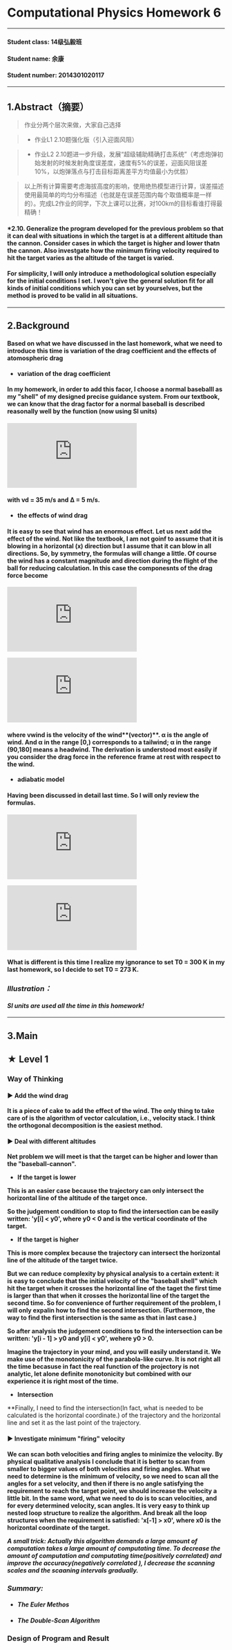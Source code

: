 # Computational Physics Homework 6
***

#### Student class: 14级弘毅班
#### Student name: 余康
#### Student number: 2014301020117
***

## **1.Abstract（摘要）**

> 作业分两个层次来做，大家自己选择

> * 作业L1 2.10题强化版（引入迎面风阻）

> * 作业L2 2.10题进一步升级，发展“超级辅助精确打击系统”（考虑炮弹初始发射的时候发射角度误差度，速度有5%的误差，迎面风阻误差10%，以炮弹落点与打击目标距离差平方均值最小为优胜）

>以上所有计算需要考虑海拔高度的影响，使用绝热模型进行计算，误差描述使用最简单的均匀分布描述（也就是在误差范围内每个取值概率是一样的）。完成L2作业的同学，下次上课可以比赛，对100km的目标看谁打得最精确！

#### *2.10. Generalize the program developed for the previous problem so that it can deal with situations in which the target is at a different altitude than the cannon. Consider cases in which the target is higher and lower thatn the cannon. Also investgate how the minimum firing velocity required to hit the target varies as the altitude of the target is varied.

#### For simplicity, I will only introduce a methodological solution especially for the initial conditions I set. I won't give the general solution fit for all kinds of initial conditions which you can set by yourselves, but the method is proved to be valid in all situations.

***

## **2.Background**

#### Based on what we have discussed in the last homework, what we need to introduce this time is **variation of the drag coefficient** and **the effects of atomospheric drag**

* **variation of the drag coefficient**

#### In my homework, in order to add this facor, I choose a normal baseballl as my "shell" of my designed precise guidance system. From our textbook, we can know that the drag factor for a normal baseball is described reasonally well by the function (now using SI units)

![formula 1](http://latex.codecogs.com/gif.latex?B_2%20%3D%200.0039%20&plus;%20%5Cfrac%7B0.0058%7D%7B1%20&plus;%20exp%5B%28v%20-%20v_d%29%20/%20%5CDelta%5D%29%7D%20%2C)

#### with vd = 35 m/s and Δ = 5 m/s.
             
* **the effects of wind drag**

#### It is easy to see that wind has an enormous effect. Let us next add the effect of the wind. Not like the textbook, I am not goinf to assume that it is blowing in a horizontal (x) direction but I assume that it can blow in all directions. So, by symmetry, the formulas will change a little. Of course the wind has a constant magnitude and direction during the flight of the ball for reducing calculation. In this case the componesnts of the drag force become
     
![formula 2](http://latex.codecogs.com/gif.latex?F_%7Bdrag%2Cx%7D%20%3D%20-%20B_2%20%7C%5Coverrightarrow%7Bv%7D%20-%20%5Coverrightarrow%7Bv%7D_%7Bwind%7D%7C%28v_x%20-%20v_%7Bwind%2Cx%7D%29)             

![formula 3](http://latex.codecogs.com/gif.latex?F_%7Bdrag%2Cy%7D%20%3D%20-%20B_2%20%7C%5Coverrightarrow%7Bv%7D%20-%20%5Coverrightarrow%7Bv%7D_%7Bwind%7D%7C%28v_y%20-%20v_%7Bwind%2Cy%7D%29%2C)
             
#### where vwind is the velocity of the wind**(vector)**. α is the angle of wind. And α in the range [0,) corresponds to a tailwind; α in the range (90,180] means a headwind. The derivation is understood most easily if you consider the drag force in the reference frame at rest with respect to the wind.

* **adiabatic model**

#### Having been discussed in detail last time. So I will only review the formulas.

![formula 3](http://latex.codecogs.com/gif.latex?%5Crho%20%3D%20%5Crho_0%20%281%20-%20%5Cfrac%7Bay%7D%7BT_0%7D%29%20%5E%20%5Calpha%2C)

![formula 4](http://latex.codecogs.com/gif.latex?F%5E%7B*%7D_%7Bdrag%7D%20%3D%20%5Cfrac%7B%5Crho%7D%7B%5Crho_0%7D%20F_%7Bdrag%7D%28y%20%3D%200%29.)

#### What is different is this time I realize my ignorance to set T0 = 300 K in my last homework, so I decide to set T0 = 273 K.

### *Illustration：*

#### *SI units are used all the time in this homework!*

***

## **3.Main**

## ★ Level 1

### Way of Thinking

#### ▶ **Add the wind drag**

**It is a piece of cake to add the effect of the wind. The only thing to take care of is the algorithm of vector calculation, i.e., velocity stack. I think the orthogonal decomposition is the easiest method.**

#### ▶ **Deal with different altitudes**

**Net problem we will meet is that the target can be higher and lower than the "baseball-cannon".**

* **If the target is lower**

**This is an easier case because the trajectory can only intersect the horizontal line of the altitude of the target once.**

**So the judgement condition to stop to find the intersection can be easily written: 'y[i] < y0', where y0 < 0 and is the vertical coordinate of the target.**

* **If the target is higher**

**This is more complex because the trajectory can intersect the horizontal line of the altitude of the target twice.**

**But we can reduce complexity by physical analysis to a certain extent: it is easy to conclude that the initial velocity of the "baseball shell" which hit the target when it crosses the horizontal line of the taget the first time is larger than that when it crosses the horizontal line of the target the second time. So for convenience of further requirement of the problem, I will only expalin how to find the second intersection. (Furthermore, the way to find the first intersection is the same as that in last case.)**

**So after analysis the judgement conditions to find the intersection can be written: 'y[i - 1] > y0 and y[i] < y0', wehere y0 > 0.**

**Imagine the trajectory in your mind, and you will easily understand it. We make use of the monotonicity of the parabola-like curve. It is not right all the time becasuse in fact the real function of the projectory is not analytic, let alone definite monotonicity but combined with our experience it is right most of the time.**

* **Intersection**

**Finally, I need to find the intersection(In fact, what is needed to be calculated is the horizontal coordinate.) of the trajectory and the horizontal line and set it as the last point of the trajectory.

#### ▶ **Investigate minimum "firing" velocity**

**We can scan both velocities and firing angles to minimize the velocity. By physical qualitative analysis I conclude that it is better to scan from smaller to bigger values of both velocities and firing angles. What we need to determine is the minimum of velocity, so we need to scan all the angles for a set velocity, and then if there is no angle satisfying the requirement to reach the target point, we should increase the velocity a little bit. In the same word, what we need to do is to scan velocities, and for every determined velocity, scan angles. It is very easy to think up nested loop structure to realize the algorithm. And break all the loop structures when the requirement is satisfied: 'x[-1] > x0', where x0 is the horizontal coordinate of the target.**

***A small trick: Actually this algorithm demands a large amount of computation takes a large amount of computating time. To decrease the amount of computation and computating time(positively correlated) and improve the accuracy(negatively correlated ), I decrease the scanning scales and the scaaning intervals gradually.***

### *Summary:*

* #### *The Euler Methos*

* #### *The Double-Scan Algorithm*

### Design of Program and Result 







             
             
             
             
